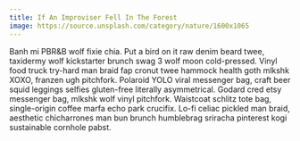 ```yaml
---
title: If An Improviser Fell In The Forest
image: https://source.unsplash.com/category/nature/1600x1065
---
```

Banh mi PBR&B wolf fixie chia. Put a bird on it raw denim beard twee, taxidermy wolf kickstarter brunch swag 3 wolf moon cold-pressed. Vinyl food truck try-hard man braid fap cronut twee hammock health goth mlkshk XOXO, franzen ugh pitchfork. Polaroid YOLO viral messenger bag, craft beer squid leggings selfies gluten-free literally asymmetrical. Godard cred etsy messenger bag, mlkshk wolf vinyl pitchfork. Waistcoat schlitz tote bag, single-origin coffee marfa echo park crucifix. Lo-fi celiac pickled man braid, aesthetic chicharrones man bun brunch humblebrag sriracha pinterest kogi sustainable cornhole pabst.
